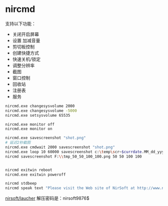 # nircmd



支持以下功能：
* 关闭开启屏幕
* 设置 加减音量
* 剪切板控制
* 创建快捷方式
* 快速关机/锁定
* 调整分辨率
* 截图
* 窗口控制
* 回收站
* 注册表
* 服务


``` bash
nircmd.exe changesysvolume 2000 
nircmd.exe changesysvolume -5000 
nircmd.exe setsysvolume 65535 

nircmd.exe monitor off 
nircmd.exe monitor on

nircmd.exe savescreenshot "shot.png" 
# 延迟2秒截图
nircmd.exe cmdwait 2000 savescreenshot "shot.png" 
nircmd.exe loop 10 60000 savescreenshot c:\temp\scr~$currdate.MM_dd_yyyy$-~$currtime.HH_mm_ss$.png
nircmd savescreenshot F:\\tmp_50_50_100_100.png 50 50 100 100


nircmd exitwin reboot
nircmd.exe exitwin poweroff 

nircmd stdbeep
nircmd speak text "Please visit the Web site of NirSoft at http://www.nirsoft.net" 2 80 

```


[nirsoft/laucher](https://launcher.nirsoft.net/downloads/index.html)
解压密码是：nirsoft9876$ 